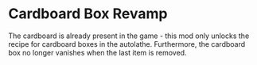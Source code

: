 # Cardboard Box Revamp
The cardboard is already present in the game - this mod only unlocks the recipe for cardboard boxes in the autolathe. Furthermore, the cardboard box no longer vanishes when the last item is removed.
